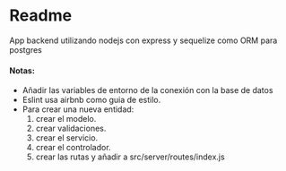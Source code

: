 # Readme

App backend utilizando nodejs con express y sequelize como ORM para postgres

#### Notas:
* Añadir las variables de entorno de la conexión con la base de datos
* Eslint usa airbnb como guia de estilo.
* Para crear una nueva entidad:
	1. crear el modelo.
	2. crear validaciones.
	3. crear el servicio.
	4. crear el controlador.
	5. crear las rutas y añadir a src/server/routes/index.js

